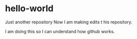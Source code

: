 # hello-world
Just another repository
Now I am making edits t his repository.

I am doing this so I can understand how github works.
